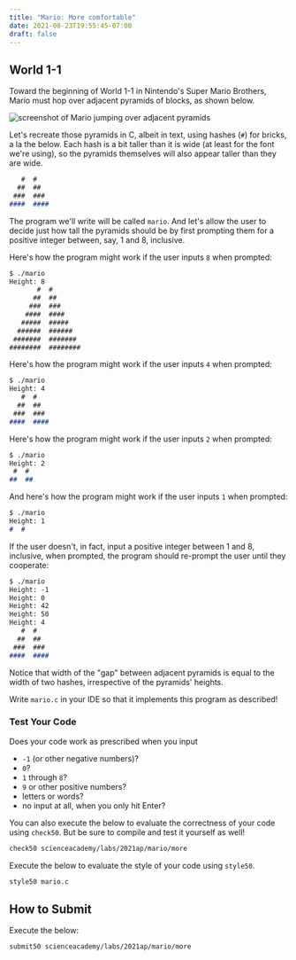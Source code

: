 ```yaml
---
title: "Mario: More comfortable"
date: 2021-08-23T19:55:45-07:00
draft: false
---
```

<!--more-->

## World 1-1

Toward the beginning of World 1-1 in Nintendo's Super Mario Brothers, Mario must hop over adjacent pyramids of blocks, as shown below.

![screenshot of Mario jumping over adjacent pyramids](/web/pyramids.png)

Let's recreate those pyramids in C, albeit in text, using hashes (`#`) for bricks, a la the below. Each hash is a bit taller than it is wide (at least for the font we're using), so the pyramids themselves will also appear taller than they are wide.

```md
   #  #
  ##  ##
 ###  ###
####  ####
```

The program we'll write will be called `mario`. And let's allow the user to decide just how tall the pyramids should be by first prompting them for a positive integer between, say, 1 and 8, inclusive.

Here's how the program might work if the user inputs `8` when prompted:

```md
$ ./mario
Height: 8
       #  #
      ##  ##
     ###  ###
    ####  ####
   #####  #####
  ######  ######
 #######  #######
########  ########

```

Here's how the program might work if the user inputs `4` when prompted:

```md
$ ./mario
Height: 4
   #  #
  ##  ##
 ###  ###
####  ####
```

Here's how the program might work if the user inputs `2` when prompted:

```md
$ ./mario
Height: 2
 #  #
##  ##
```

And here's how the program might work if the user inputs `1` when prompted:

```md
$ ./mario
Height: 1
#  #
```

If the user doesn't, in fact, input a positive integer between 1 and 8, inclusive, when prompted, the program should re-prompt the user until they cooperate:

```md
$ ./mario
Height: -1
Height: 0
Height: 42
Height: 50
Height: 4
   #  #
  ##  ##
 ###  ###
####  ####
```

Notice that width of the "gap" between adjacent pyramids is equal to the width of two hashes, irrespective of the pyramids' heights.

Write `mario.c` in your IDE so that it implements this program as described!

### Test Your Code

Does your code work as prescribed when you input

* `-1` (or other negative numbers)?
* `0`?
* `1` through `8`?
* `9` or other positive numbers?
* letters or words?
* no input at all, when you only hit Enter?

You can also execute the below to evaluate the correctness of your code using `check50`. But be sure to compile and test it yourself as well!

```md
check50 scienceacademy/labs/2021ap/mario/more
```

Execute the below to evaluate the style of your code using `style50`.

```md
style50 mario.c
```

## How to Submit

Execute the below:

```md
submit50 scienceacademy/labs/2021ap/mario/more
```
